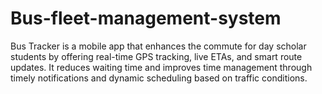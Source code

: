 # Bus-fleet-management-system
Bus Tracker is a mobile app that enhances the commute for day scholar students by offering real-time GPS tracking, live ETAs, and smart route updates. It reduces waiting time and improves time management through timely notifications and dynamic scheduling based on traffic conditions.
